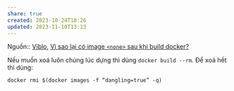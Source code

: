```yaml
---
share: true
created: 2023-10-24T18:26
updated: 2023-11-10T13:13
---
```

Nguồn:: [Viblo](Viblo.md), [Vì sao lại có image `<none>` sau khi build docker?](https://viblo.asia/p/vi-sao-lai-co-image-none-sau-khi-build-docker-L4x5xvBgZBM)

Nếu muốn xoá luôn chúng lúc dựng thì dùng `docker build --rm`. Để xoá hết thì dùng:
```
docker rmi $(docker images -f “dangling=true” -q)
```
